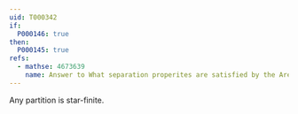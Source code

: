 ```yaml
---
uid: T000342
if:
  P000146: true
then:
  P000145: true
refs:
  - mathse: 4673639
    name: Answer to What separation properites are satisfied by the Arens space?
---
```


Any partition is star-finite.
